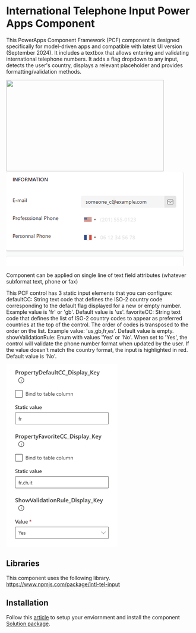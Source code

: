 # International Telephone Input Power Apps Component
This PowerApps Component Framework (PCF) component is designed specifically for model-driven apps and compatible with latest UI version (September 2024). It includes a textbox that allows entering and validating international telephone numbers. It adds a flag dropdown to any input, detects the user's country, displays a relevant placeholder and provides formatting/validation methods.



<img src="https://raw.github.com/OGcanviz/IntlTelInputPCF/master/images/vanilla.png" width="424px" height="246px">
<img src="https://github.com/rafaelbatista6/IntlTelInputPCF/blob/master/images/IntlTelInput.gif">






Component can be applied on single line of text field attributes (whatever subformat text, phone or fax)

This PCF control has 3 static input elements that you can configure:
defaultCC: String text code that defines the ISO-2 country code corresponding to the default flag displayed for a new or empty number. Example value is 'fr' or 'gb'. Default value is 'us'.
favoriteCC: String text code that defines the list of ISO-2 country codes to appear as preferred countries at the top of the control. The order of codes is transposed to the order on the list. Example value: 'us,gb,fr,es'. Default value is empty.
showValidationRule: Enum with values 'Yes' or 'No'. When set to 'Yes', the control will validate the phone number format when updated by the user. If the value doesn't match the country format, the input is highlighted in red. Default value is 'No'.

<img src="https://github.com/rafaelbatista6/IntlTelInputPCF/blob/master/images/CaptureScreen.PNG">

## Libraries
This component uses the following library.
https://www.npmjs.com/package/intl-tel-input

## Installation
Follow this [article](https://docs.microsoft.com/en-us/powerapps/developer/component-framework/component-framework-for-canvas-apps) to setup your enviornment and install the component [Solution package](https://github.com/OGcanviz/IntlTelInputPCF/tree/master/releases).
